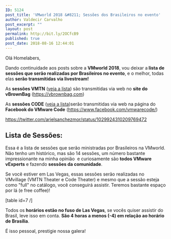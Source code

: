```yaml
---
ID: 5124
post_title: 'VMworld 2018 &#8211; Sessões dos Brasileiros no evento'
author: Valdecir Carvalho
post_excerpt: ""
layout: post
permalink: http://bit.ly/2OCfcB9
published: true
post_date: 2018-08-16 12:44:01
---
```

Olá Homelabers,

Dando continuidade aos posts sobre a <strong>VMworld 2018</strong>, vou deixar a<strong> lista de sessões que serão realizadas por Brasileiros no evento</strong>, e o melhor, todas elas <strong>serão transmitidas via livestream!</strong>

As <strong>sessões VMTN</strong> (<a href="https://my.vmworld.com/widget/vmware/vmworld18us/uscatalog?search.sessiontype=1499709545050001KZOT&amp;search=" target="_blank" rel="noopener">veja a lista</a>) são transmitidas via web no <strong>site do vBrownBag</strong> (<a href="https://vbrownbag.com" target="_blank" rel="noopener">https://vbrownbag.com</a>)

As <strong>sessões CODE</strong> (<a href="https://my.vmworld.com/widget/vmware/vmworld18us/uscatalog?search.sessiontype=15295276596790010ww1&amp;search=" target="_blank" rel="noopener">veja a lista</a>)serão transmitidas via web na página do <strong>Facebook do VMware Code</strong> (<a href="https://www.facebook.com/vmwarecode/" target="_blank" rel="noopener">https://www.facebook.com/vmwarecode/</a>)

https://twitter.com/arielsanchezmor/status/1029924310209769472
<h2>Lista de Sessões:</h2>
Essa é a lista de sessões que serão ministradas por Brasileiros na VMworld. Não tenho um histórico, mas são 14 sessões, um número bastante impressionante na minha opinião  e curiosamente são <strong>todos VMware vExperts</strong> e fazendo <strong>sessões da comunidade</strong>.

Se você estiver em Las Vegas, essas sessões serão realizadas no VMvillage (VMTN Theater e Code Theater) e mesmo que a sessão esteja como "full" no catálogo, você conseguirá assistir. Teremos bastante espaço por lá (e free coffee)!

[table id=7 /]

Todos os <strong>horários estão no fuso de Las Vegas</strong>, se vocês quiser assistir do Brasil, leve isso em conta. <strong>São 4 horas a menos (-4) em relação ao horário de Brasília</strong>.

É isso pessoal, prestigie nossa galera!